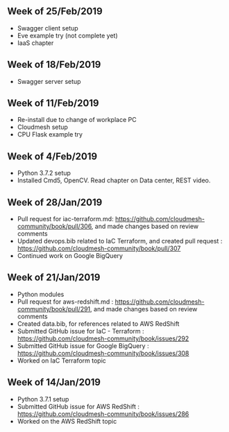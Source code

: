 
## Week of 25/Feb/2019

* Swagger client setup
* Eve example try (not complete yet)
* IaaS chapter

## Week of 18/Feb/2019

* Swagger server setup

## Week of 11/Feb/2019

* Re-install due to change of workplace PC
* Cloudmesh setup
* CPU Flask example try

## Week of 4/Feb/2019

* Python 3.7.2 setup
* Installed Cmd5, OpenCV. Read chapter on Data center,  REST video.

## Week of 28/Jan/2019

* Pull request for iac-terraform.md: https://github.com/cloudmesh-community/book/pull/306, and made changes based on review comments
* Updated devops.bib related to IaC Terraform, and created pull request : https://github.com/cloudmesh-community/book/pull/307
* Continued work on Google BigQuery

## Week of 21/Jan/2019
* Python modules
* Pull request for aws-redshift.md : https://github.com/cloudmesh-community/book/pull/291, and made changes based on review comments
* Created data.bib, for references related to AWS RedShift
* Submitted GitHub issue for IaC - Terraform : https://github.com/cloudmesh-community/book/issues/292
* Submitted GitHub issue for Google BigQuery : https://github.com/cloudmesh-community/book/issues/308
* Worked on IaC Terraform topic

## Week of 14/Jan/2019
* Python 3.7.1 setup
* Submitted GitHub issue for AWS RedShift : https://github.com/cloudmesh-community/book/issues/286
* Worked on the AWS RedShift topic
